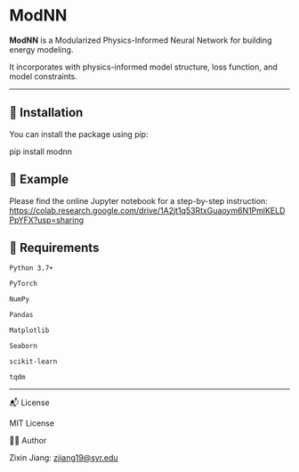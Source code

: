 # ModNN

**ModNN** is a Modularized Physics-Informed Neural Network for building energy modeling.

It incorporates with physics-informed model structure, loss function, and model constraints.

---

## 🚀 Installation

You can install the package using pip:

pip install modnn



## 🧠 Example
Please find the online Jupyter notebook for a step-by-step instruction:
https://colab.research.google.com/drive/1A2jt1q53RtxGuaoym6N1PmlKELDPpYFX?usp=sharing


## 🧪 Requirements

    Python 3.7+

    PyTorch

    NumPy

    Pandas

    Matplotlib

    Seaborn

    scikit-learn

    tqdm

---
📬 License

MIT License

🙋‍♂️ Author

Zixin Jiang: 
zjiang19@syr.edu
